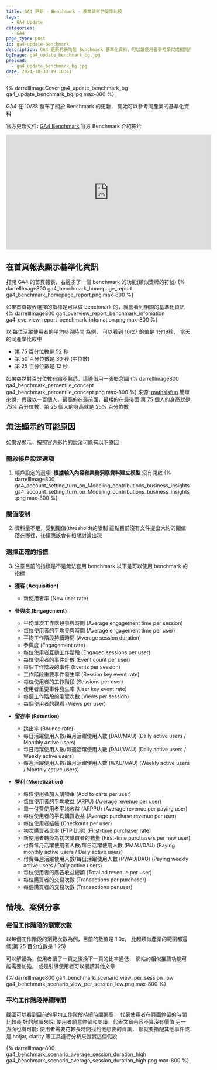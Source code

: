 ```yaml
---
title: GA4 更新 - Benchmark - 產業資料的基準比較
tags:
  - GA4 Update
categories:
  - GA4
page_type: post
id: ga4-update-benchmark
description: GA4 更新的新功能 Benchmark 基準化資料，可以讓使用者參考類似或相同產業的數值大概落在哪個範圍，並檢視自己的表現是否有接近整體表現
bgImage: ga4_update_benchmark_bg.jpg
preload:
  - ga4_update_benchmark_bg.jpg
date: 2024-10-30 19:10:41
---
```


{% darrellImageCover ga4_update_benchmark_bg ga4_update_benchmark_bg.jpg max-800 %}

GA4 在 10/28 發布了關於 Benchmark 的更新，
開始可以參考同產業的基準化資料!

官方更新文件: [GA4 Benchmark](https://support.google.com/analytics/answer/9164320?hl=en&sjid=767752738139809286-AP#102824)
官方 Benchmark 介紹影片

<iframe width="560" height="315" src="https://www.youtube.com/embed/BFl6aIcz8Pg?si=OoCOz3meEEC4OrTT" title="YouTube video player" frameborder="0" allow="accelerometer; autoplay; clipboard-write; encrypted-media; gyroscope; picture-in-picture; web-share" referrerpolicy="strict-origin-when-cross-origin" allowfullscreen></iframe>

## 在首頁報表顯示基準化資訊

打開 GA4 的首頁報表，右邊多了一個 benchmark 的功能(類似獎牌的符號)
{% darrellImage800 ga4_benchmark_homepage_report ga4_benchmark_homepage_report.png max-800 %}

如果首頁報表選擇的指標是可以做 benchmark 的，就會看到相關的基準化資訊
{% darrellImage800 ga4_overview_report_benchmark_infomation ga4_overview_report_benchmark_infomation.png max-800 %}

以 每位活躍使用者的平均參與時間 為例，
可以看到 10/27 的值是 1分19秒，
當天的同產業比較中
- 第 75 百分位數是 52 秒
- 第 50 百分位數是 30 秒 (中位數)
- 第 25 百分位數是 12 秒

如果突然對百分位數有點不熟悉，這邊借用一張概念圖
{% darrellImage800 ga4_benchmark_percentile_concept ga4_benchmark_percentile_concept.png max-800 %}
來源: [mathsisfun](https://www.mathsisfun.com/data/percentiles.html)
簡單來說，假設以一百個人，最高的在最前面，最矮的在最後面
第 75 個人的身高就是 75% 百分位數，第 25 個人的身高就是 25% 百分位數

## 無法顯示的可能原因

如果沒顯示，按照官方影片的說法可能有以下原因

### 開啟帳戶設定選項
1. 帳戶設定的選項: **根據輸入內容和業務洞察資料建立模型** 沒有開啟
{% darrellImage800 ga4_account_setting_turn_on_Modeling_contributions_business_insights ga4_account_setting_turn_on_Modeling_contributions_business_insights.png max-800 %}

### 閥值限制
2. 資料量不足，受到閥值(threshold)的限制
這點目前沒有文件提出大約的閥值落在哪裡，後續應該會有相關討論出現

### 選擇正確的指標
3. 注意目前的指標是不是無法套用 benchmark
以下是可以使用 benchmark 的指標

- **獲客 (Acquisition)**
  - 新使用者率 (New user rate)

- **參與度 (Engagement)**
  - 平均單次工作階段參與時間 (Average engagement time per session)
  - 每位使用者的平均參與時間 (Average engagement time per user)
  - 平均工作階段持續時間 (Average session duration)
  - 參與度 (Engagement rate)
  - 每位使用者互動工作階段 (Engaged sessions per user)
  - 每位使用者的事件計數 (Event count per user)
  - 每個工作階段的事件 (Events per session)
  - 工作階段重要事件發生率 (Session key event rate)
  - 每位使用者的工作階段 (Sessions per user)
  - 使用者重要事件發生率 (User key event rate)
  - 每個工作階段的瀏覽次數 (Views per session)
  - 每個使用者的觀看 (Views per user)

- **留存率 (Retention)**
  - 跳出率 (Bounce rate)
  - 每日活躍使用人數/每月活躍使用人數 (DAU/MAU) (Daily active users / Monthly active users)
  - 每日活躍使用人數/每週活躍使用人數 (DAU/WAU) (Daily active users / Weekly active users)
  - 每週活躍使用人數/每月活躍使用人數 (WAU/MAU) (Weekly active users / Monthly active users)

- **營利 (Monetization)**
  - 每位使用者加入購物車 (Add to carts per user)
  - 每位使用者的平均收益 (ARPU) (Average revenue per user)
  - 單一付費使用者平均收益 (ARPPU) (Average revenue per paying user)
  - 每位使用者的平均購買收益 (Average purchase revenue per user)
  - 每位使用者結帳 (Checkouts per user)
  - 初次購買者比率 (FTP 比率) (First-time purchaser rate)
  - 新使用者轉換為初次購買者的數量 (First-time purchasers per new user)
  - 付費每月活躍使用者人數/每日活躍使用人數 (PMAU/DAU) (Paying monthly active users / Daily active users)
  - 付費每週活躍使用人數/每日活躍使用人數 (PWAU/DAU) (Paying weekly active users / Daily active users)
  - 每位使用者的廣告收益總額 (Total ad revenue per user)
  - 每位購買者的交易次數 (Transactions per purchaser)
  - 每個購買者的交易次數 (Transactions per user)

## 情境、案例分享

### 每個工作階段的瀏覽次數

以每個工作階段的瀏覽次數為例，目前的數值是 1.0x，
比起類似產業的範圍都還低(第 25 百分位數是 1.25)

可以解讀為，使用者讀了一頁之後換下一頁的比率過低，
網站的相似推薦功能可能需要加強，
或是引導使用者可以閱讀其他文章

{% darrellImage800 ga4_benchmark_scenario_view_per_session_low ga4_benchmark_scenario_view_per_session_low.png max-800 %}

### 平均工作階段持續時間 

截圖可以看到目前的平均工作階段持續時間偏高，
代表使用者在頁面停留的時間比較長
好的解讀來說: 使用者願意停留和閱讀，代表文章內容不算沒有價值
另一方面也有可能: 使用者需要花較長時間找到他想要的資訊，
那就要搭配其他事件或是 hotjar, clarity 等工具進行分析來證實這個假設

{% darrellImage800 ga4_benchmark_scenario_average_session_duration_high ga4_benchmark_scenario_average_session_duration_high.png max-800 %} 
